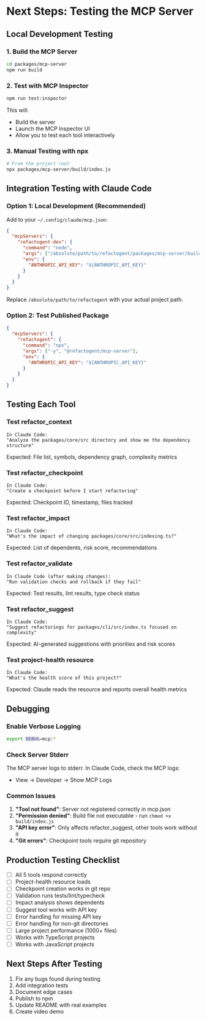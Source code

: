 # Next Steps: Testing the MCP Server

## Local Development Testing

### 1. Build the MCP Server
```bash
cd packages/mcp-server
npm run build
```

### 2. Test with MCP Inspector
```bash
npm run test:inspector
```

This will:
- Build the server
- Launch the MCP Inspector UI
- Allow you to test each tool interactively

### 3. Manual Testing with npx
```bash
# From the project root
npx packages/mcp-server/build/index.js
```

## Integration Testing with Claude Code

### Option 1: Local Development (Recommended)

Add to your `~/.config/claude/mcp.json`:

```json
{
  "mcpServers": {
    "refactogent-dev": {
      "command": "node",
      "args": ["/absolute/path/to/refactogent/packages/mcp-server/build/index.js"],
      "env": {
        "ANTHROPIC_API_KEY": "${ANTHROPIC_API_KEY}"
      }
    }
  }
}
```

Replace `/absolute/path/to/refactogent` with your actual project path.

### Option 2: Test Published Package

```json
{
  "mcpServers": {
    "refactogent": {
      "command": "npx",
      "args": ["-y", "@refactogent/mcp-server"],
      "env": {
        "ANTHROPIC_API_KEY": "${ANTHROPIC_API_KEY}"
      }
    }
  }
}
```

## Testing Each Tool

### Test refactor_context
```
In Claude Code:
"Analyze the packages/core/src directory and show me the dependency structure"
```

Expected: File list, symbols, dependency graph, complexity metrics

### Test refactor_checkpoint
```
In Claude Code:
"Create a checkpoint before I start refactoring"
```

Expected: Checkpoint ID, timestamp, files tracked

### Test refactor_impact
```
In Claude Code:
"What's the impact of changing packages/core/src/indexing.ts?"
```

Expected: List of dependents, risk score, recommendations

### Test refactor_validate
```
In Claude Code (after making changes):
"Run validation checks and rollback if they fail"
```

Expected: Test results, lint results, type check status

### Test refactor_suggest
```
In Claude Code:
"Suggest refactorings for packages/cli/src/index.ts focused on complexity"
```

Expected: AI-generated suggestions with priorities and risk scores

### Test project-health resource
```
In Claude Code:
"What's the health score of this project?"
```

Expected: Claude reads the resource and reports overall health metrics

## Debugging

### Enable Verbose Logging
```bash
export DEBUG=mcp:*
```

### Check Server Stderr
The MCP server logs to stderr. In Claude Code, check the MCP logs:
- View → Developer → Show MCP Logs

### Common Issues

1. **"Tool not found"**: Server not registered correctly in mcp.json
2. **"Permission denied"**: Build file not executable - run `chmod +x build/index.js`
3. **"API key error"**: Only affects refactor_suggest, other tools work without it
4. **"Git errors"**: Checkpoint tools require git repository

## Production Testing Checklist

- [ ] All 5 tools respond correctly
- [ ] Project-health resource loads
- [ ] Checkpoint creation works in git repo
- [ ] Validation runs tests/lint/typecheck
- [ ] Impact analysis shows dependents
- [ ] Suggest tool works with API key
- [ ] Error handling for missing API key
- [ ] Error handling for non-git directories
- [ ] Large project performance (1000+ files)
- [ ] Works with TypeScript projects
- [ ] Works with JavaScript projects

## Next Steps After Testing

1. Fix any bugs found during testing
2. Add integration tests
3. Document edge cases
4. Publish to npm
5. Update README with real examples
6. Create video demo
